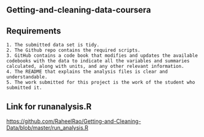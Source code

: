 ## Getting-and-cleaning-data-coursera

## Requirements

    1. The submitted data set is tidy.
    2. The Github repo contains the required scripts.
    3. GitHub contains a code book that modifies and updates the available codebooks with the data to indicate all the variables and summaries     calculated, along with units, and any other relevant information.
    4. The README that explains the analysis files is clear and understandable.
    5. The work submitted for this project is the work of the student who submitted it.

## Link for runanalysis.R

https://github.com/RaheelRao/Getting-and-Cleaning-Data/blob/master/run_analysis.R

